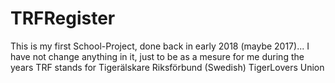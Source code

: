 # TRFRegister

This is my first School-Project, done back in early 2018 (maybe 2017)...
I have not change anything in it, just to be as a mesure for me during the years
TRF stands for Tigerälskare Riksförbund (Swedish) TigerLovers Union 
